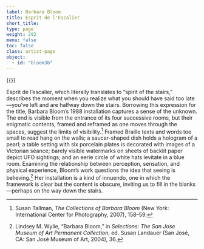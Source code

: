 ```yaml
---
label: Barbara Bloom
title: Esprit de l'Escalier
short_title:
type: page
weight: 292
menu: false
toc: false
class: artist-page
object:
  - id: "bloom3b"
---
```

{{<q-figure id="bloom3b" >}}

Esprit de l&#8217;escalier, which literally translates to “spirit of the stairs,” describes the moment when you realize what you should have said too late—you’ve left and are halfway down the stairs. Borrowing this expression for the title, Barbara Bloom’s 1988 installation captures a sense of the unknown. The end is visible from the entrance of its four successive rooms, but their enigmatic contents, framed and reframed as one moves through the spaces, suggest the limits of visibility.[^1] Framed Braille texts and words too small to read hang on the walls; a saucer-shaped dish holds a hologram of a pearl; a table setting with six porcelain plates is decorated with images of a Victorian séance; barely visible watermarks on sheets of backlit paper depict UFO sightings; and an eerie circle of white hats levitate in a blue room. Examining the relationship between perception, sensation, and physical experience, Bloom’s work questions the idea that seeing is believing.[^2] Her installation is a kind of innuendo, one in which the framework is clear but the content is obscure, inviting us to fill in the blanks—perhaps on the way down the stairs.

[^1]: Susan Tallman, *The Collections of Barbara Bloom* (New York: International Center for Photography, 2007), 158–59.

[^2]: Lindsey M. Wylie, “Barbara Bloom,” in *Selections: The San Jose Museum of Art Permanent Collection*, ed. Susan Landauer (San José, CA: San José Museum of Art, 2004), 36.
